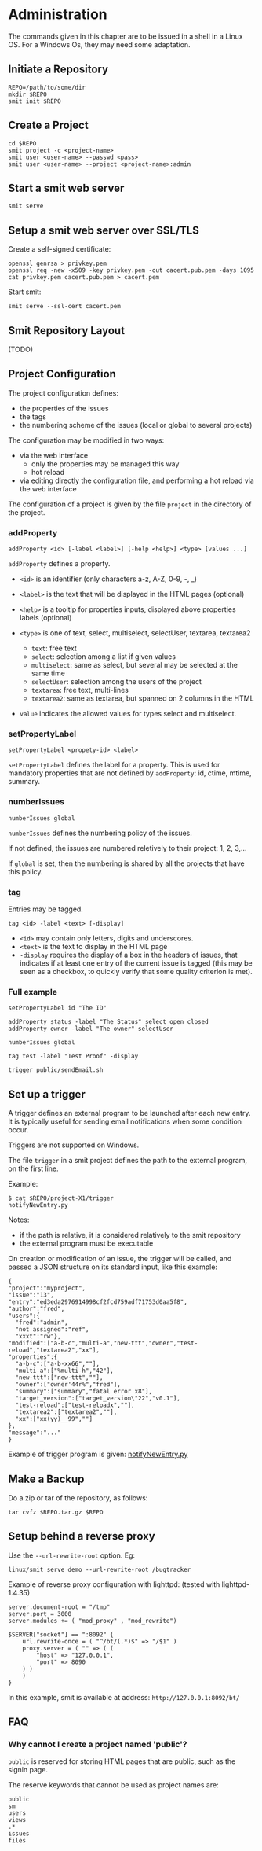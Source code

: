 # Administration

The commands given in this chapter are to be issued in a shell in a Linux OS. For a Windows Os, they may need some adaptation.

## Initiate a Repository

```
REPO=/path/to/some/dir
mkdir $REPO
smit init $REPO
```

## Create a Project

```
cd $REPO
smit project -c <project-name>
smit user <user-name> --passwd <pass>
smit user <user-name> --project <project-name>:admin
```

## Start a smit web server

```
smit serve
```

## Setup a smit web server over SSL/TLS

Create a self-signed certificate:

```
openssl genrsa > privkey.pem
openssl req -new -x509 -key privkey.pem -out cacert.pub.pem -days 1095
cat privkey.pem cacert.pub.pem > cacert.pem
```

Start smit:

```
smit serve --ssl-cert cacert.pem
```



## Smit Repository Layout

(TODO)

## Project Configuration

The project configuration defines:

- the properties of the issues
- the tags
- the numbering scheme of the issues (local or global to several projects)

The configuration may be modified in two ways:

- via the web interface
    - only the properties may be managed this way
    - hot reload 
- via editing directly the configuration file, and performing a hot reload via the web interface

The configuration of a project is given by the file `project` in the directory of the project. 

### addProperty
```
addProperty <id> [-label <label>] [-help <help>] <type> [values ...]
```

`addProperty` defines a property.

- `<id>` is an identifier (only characters a-z, A-Z, 0-9, -, _)
- `<label>` is the text that will be displayed in the HTML pages (optional)
- `<help>` is a tooltip for properties inputs, displayed above properties labels (optional)
- `<type>` is one of text, select, multiselect, selectUser, textarea, textarea2

    * `text`: free text
    * `select`: selection among a list if given values
    * `multiselect`: same as select, but several may be selected at the same time
    * `selectUser`: selection among the users of the project
    * `textarea`: free text, multi-lines
    * `textarea2`: same as textarea, but spanned on 2 columns in the HTML
    
- `value` indicates the allowed values for types select and multiselect.

### setPropertyLabel

```
setPropertyLabel <propety-id> <label>
```

`setPropertyLabel` defines the label for a property. This is used for mandatory properties that are not defined by `addProperty`: id, ctime, mtime, summary.

### numberIssues

```
numberIssues global
```

`numberIssues` defines the numbering policy of the issues.

If not defined, the issues are numbered reletively to their project: 1, 2, 3,...

If `global` is set, then the numbering is shared by all the projects that have this policy.


### tag

Entries may be tagged.

```
tag <id> -label <text> [-display]
```

- `<id>` may contain only letters, digits and underscores.
- `<text>` is the text to display in the HTML page
- `-display` requires the display of a box in the headers of issues, that indicates if at least one entry of the current issue is tagged (this may be seen as a checkbox, to quickly verify that some quality criterion is met).


### Full example 

```
setPropertyLabel id "The ID"

addProperty status -label "The Status" select open closed
addProperty owner -label "The owner" selectUser

numberIssues global

tag test -label "Test Proof" -display

trigger public/sendEmail.sh
```

## Set up a trigger

A trigger defines an external program to be launched after each new entry. It is typically useful for sending email notifications when some condition occur.

Triggers are not supported on Windows.

The file `trigger` in a smit project defines the path to the external program, on the first line.

Example:

```
$ cat $REPO/project-X1/trigger
notifyNewEntry.py
```


Notes:

- if the path is relative, it is considered relatively to the smit repository
- the external program must be executable

On creation or modification of an issue, the trigger will be called, and passed a JSON structure on its standard input, like this example:

```
{
"project":"myproject",
"issue":"13",
"entry":"ed3eda2976914998cf2fcd759adf71753d0aa5f8",
"author":"fred",
"users":{
  "fred":"admin",
  "not assigned":"ref",
  "xxxt":"rw"},
"modified":["a-b-c","multi-a","new-ttt","owner","test-reload","textarea2","xx"],
"properties":{
  "a-b-c":["a-b-xx66",""],
  "multi-a":["%multi-h","42"],
  "new-ttt":["new-ttt",""],
  "owner":["owner'44r%","fred"],
  "summary":["summary","fatal error x8"],
  "target_version":["target_version\"22","v0.1"],
  "test-reload":["test-reloadx",""],
  "textarea2":["textarea2",""],
  "xx":["xx(yy)__99",""]
},
"message":"..."
}
```

Example of trigger program is given: [notifyNewEntry.py](../downloads/notifyNewEntry.py)

## Make a Backup

Do a zip or tar of the repository, as follows:

```
tar cvfz $REPO.tar.gz $REPO
```

## Setup behind a reverse proxy

Use the `--url-rewrite-root` option. Eg:

```
linux/smit serve demo --url-rewrite-root /bugtracker
```

Example of reverse proxy configuration with lighttpd:
(tested with lighttpd-1.4.35)

```
server.document-root = "/tmp"
server.port = 3000
server.modules += ( "mod_proxy" , "mod_rewrite")

$SERVER["socket"] == ":8092" {
    url.rewrite-once = ( "^/bt/(.*)$" => "/$1" )
    proxy.server = ( "" => ( (
        "host" => "127.0.0.1",
        "port" => 8090
    ) )
    )
}

```

In this example, smit is available at address: `http://127.0.0.1:8092/bt/`

## FAQ

### Why cannot I create a project named 'public'?

`public` is reserved for storing HTML pages that are public, such as the signin page.

The reserve keywords that cannot be used as project names are:

    public
    sm
    users
    views
    .*
    issues
    files




